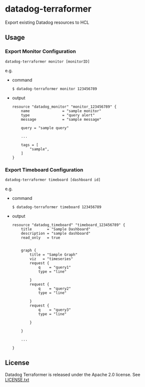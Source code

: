 # datadog-terraformer
Export existing Datadog resources to HCL

## Usage

### Export Monitor Configuration
```
datadog-terraformer monitor [monitorID]
```

e.g.
- command
    ```
    $ datadog-terraformer monitor 123456789
    ```

- output
    ```output
    resource "datadog_monitor" "monitor_123456789" {
        name               = "sample monitor"
        type               = "query alert"
        message            = "sample message"

        query = "sample query"

        ...

        tags = [
            "sample",
        ]
    }
    ```

### Export Timeboard Configuration
```
datadog-terraformer timeboard [dashboard id]
```

e.g.
- command
    ```
    $ datadog-terraformer timeboard 123456789
    ```

- output
    ``` output
    resource "datadog_timeboard" "timeboard_123456789" {
        title       = "Sample Dashboard"
        description = "sample dashboard"
        read_only   = true


        graph {
            title = "Sample Graph"
            viz   = "timeseries"
            request {
                q    = "query1"
                type = "line"

            }
            request {
                q    = "query2"
                type = "line"

            }
            request {
                q    = "query3"
                type = "line"

            }

        }

        ...

    }
    ```

## License

Datadog Terraformer is released under the Apache 2.0 license. See [LICENSE.txt](https://github.com/kterada0509/datadog-terraformer/blob/master/LICENSE)
